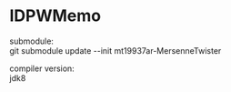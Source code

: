 IDPWMemo
========





submodule:  
 git submodule update --init mt19937ar-MersenneTwister  

compiler version:  
 jdk8  

